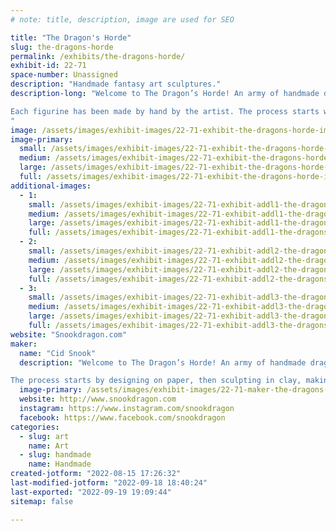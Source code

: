 ```yaml
---
# note: title, description, image are used for SEO

title: "The Dragon's Horde"
slug: the-dragons-horde
permalink: /exhibits/the-dragons-horde/
exhibit-id: 22-71
space-number: Unassigned
description: "Handmade fantasy art sculptures."
description-long: "Welcome to The Dragon’s Horde! An army of handmade dragons, fantasy creatures, and accessories specially and lovingly crafted by hand by artist Cid Snook.

Each figurine has been made by hand by the artist. The process starts with a sketch on paper, then it is sculpted in clay, molded in silicone and cast in resin where it is then hand painted.
"
image: /assets/images/exhibit-images/22-71-exhibit-the-dragons-horde-img-20211112-195402509-large.jpg
image-primary: 
  small: /assets/images/exhibit-images/22-71-exhibit-the-dragons-horde-img-20211112-195402509-small.jpg
  medium: /assets/images/exhibit-images/22-71-exhibit-the-dragons-horde-img-20211112-195402509-medium.jpg
  large: /assets/images/exhibit-images/22-71-exhibit-the-dragons-horde-img-20211112-195402509-large.jpg
  full: /assets/images/exhibit-images/22-71-exhibit-the-dragons-horde-img-20211112-195402509-full.jpg
additional-images: 
  - 1:
    small: /assets/images/exhibit-images/22-71-exhibit-addl1-the-dragons-horde-img-20211112-195122672-small.jpg
    medium: /assets/images/exhibit-images/22-71-exhibit-addl1-the-dragons-horde-img-20211112-195122672-medium.jpg
    large: /assets/images/exhibit-images/22-71-exhibit-addl1-the-dragons-horde-img-20211112-195122672-large.jpg
    full: /assets/images/exhibit-images/22-71-exhibit-addl1-the-dragons-horde-img-20211112-195122672-full.jpg
  - 2:
    small: /assets/images/exhibit-images/22-71-exhibit-addl2-the-dragons-horde-img-20211112-195132325-small.jpg
    medium: /assets/images/exhibit-images/22-71-exhibit-addl2-the-dragons-horde-img-20211112-195132325-medium.jpg
    large: /assets/images/exhibit-images/22-71-exhibit-addl2-the-dragons-horde-img-20211112-195132325-large.jpg
    full: /assets/images/exhibit-images/22-71-exhibit-addl2-the-dragons-horde-img-20211112-195132325-full.jpg
  - 3:
    small: /assets/images/exhibit-images/22-71-exhibit-addl3-the-dragons-horde-img-5204-small.jpg
    medium: /assets/images/exhibit-images/22-71-exhibit-addl3-the-dragons-horde-img-5204-medium.jpg
    large: /assets/images/exhibit-images/22-71-exhibit-addl3-the-dragons-horde-img-5204-large.jpg
    full: /assets/images/exhibit-images/22-71-exhibit-addl3-the-dragons-horde-img-5204-full.jpg
website: "Snookdragon.com"
maker: 
  name: "Cid Snook"
  description: "Welcome to The Dragon’s Horde! An army of handmade dragons, fantasy creatures, and accessories specially and lovingly crafted by hand.

The process starts by designing on paper, then sculpting in clay, making a mold with silicone, casting in resin and hand painting."
  image-primary: /assets/images/exhibit-images/22-71-maker-the-dragons-horde-dragonhordelogostarrysky-medium.jpg
  website: http://www.snookdragon.com
  instagram: https://www.instagram.com/snookdragon
  facebook: https://www.facebook.com/snookdragon
categories: 
  - slug: art
    name: Art
  - slug: handmade
    name: Handmade
created-jotform: "2022-08-15 17:26:32"
last-modified-jotform: "2022-09-18 18:40:24"
last-exported: "2022-09-19 19:09:44"
sitemap: false

---
```

